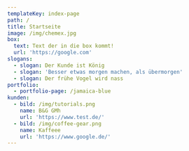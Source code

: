 ```yaml
---
templateKey: index-page
path: /
title: Startseite
image: /img/chemex.jpg
box:
  text: Text der in die box kommt!
  url: 'https://google.com'
slogans:
  - slogan: Der Kunde ist König
  - slogan: 'Besser etwas morgen machen, als übermorgen'
  - slogan: Der frühe Vogel wird nass
portfolio:
  - portfolio-page: /jamaica-blue
kunden:
  - bild: /img/tutorials.png
    name: B&G GMh
    url: 'https://www.test.de/'
  - bild: /img/coffee-gear.png
    name: Kaffeee
    url: 'https://www.google.de/'
---
```


